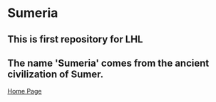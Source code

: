 # Sumeria
## This is first repository for LHL
## The name 'Sumeria' comes from the ancient civilization of Sumer.
[Home Page](https://github.com/JeffShah)
